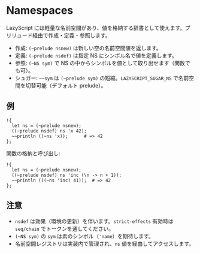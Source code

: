 # Namespaces

LazyScript には軽量な名前空間があり、値を格納する辞書として使えます。プリリュード経由で作成・定義・参照します。

- 作成: `(~prelude nsnew)` は新しい空の名前空間値を返します。
- 定義: `(~prelude nsdef)` は指定 NS にシンボル名で値を定義します。
- 参照: `(~NS sym)` で NS の中からシンボルを値として取り出せます（関数でも可）。
- シュガー: `~~sym` は `(~prelude sym)` の短縮。`LAZYSCRIPT_SUGAR_NS` で名前空間を切替可能（デフォルト prelude）。

## 例

```
!{
  let ns = (~prelude nsnew);
  ((~prelude nsdef) ns 'x 42);
  ~~println ((~ns 'x));      # => 42
};
```

関数の格納と呼び出し:

```
!{
  let ns = (~prelude nsnew);
  ((~prelude nsdef) ns 'inc (\n -> n + 1));
  ~~println (((~ns 'inc) 41));  # => 42
};
```

## 注意
- `nsdef` は効果（環境の更新）を伴います。`strict-effects` 有効時は `seq/chain` でトークンを通してください。
- `(~NS sym)` の `sym` は素のシンボル（`'name`）を期待します。
- 名前空間レジストリは実装内で管理され、`ns` 値を経由してアクセスします。
